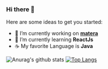 ### Hi there 👋

Here are some ideas to get you started:

- 🔭 I’m currently working on [**matera**](http://www.matera.com/)
- 🌱 I’m currently learning **ReactJs**
- :coffee: My favorite Language is **Java**

![Anurag's github stats](https://github-readme-stats.vercel.app/api?username=alextchatalov&count_private=true&show_icons=true&theme=great-gatsby)
[![Top Langs](https://github-readme-stats.vercel.app/api/top-langs/?username=alextchatalov&theme=great-gatsby&layout=compact)](https://github.com/alextchatalov/github-readme-stats)
